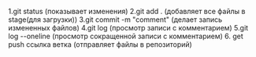 1.git status (показывает изменения)
2.git add . (добавляет все файлы в stage(для загрузки))
3.git commit -m "comment" (делает запись измененных файлов)
4.git log (просмотр записи с комментарием)
5.git log --oneline (просмотр сокращенной записи с комментарием) 6. get push ссылка ветка (отправляет файлы в репозиторий)
